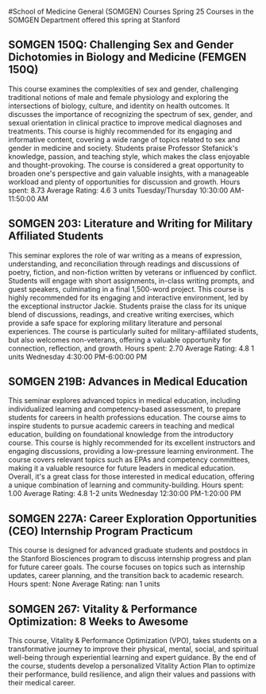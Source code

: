 #School of Medicine General (SOMGEN) Courses Spring 25
Courses in the SOMGEN Department offered this spring at Stanford
## SOMGEN 150Q: Challenging Sex and Gender Dichotomies in Biology and Medicine (FEMGEN 150Q)
This course examines the complexities of sex and gender, challenging traditional notions of male and female physiology and exploring the intersections of biology, culture, and identity on health outcomes. It discusses the importance of recognizing the spectrum of sex, gender, and sexual orientation in clinical practice to improve medical diagnoses and treatments.
This course is highly recommended for its engaging and informative content, covering a wide range of topics related to sex and gender in medicine and society. Students praise Professor Stefanick's knowledge, passion, and teaching style, which makes the class enjoyable and thought-provoking. The course is considered a great opportunity to broaden one's perspective and gain valuable insights, with a manageable workload and plenty of opportunities for discussion and growth.
Hours spent: 8.73
Average Rating: 4.6
3 units
Tuesday/Thursday 10:30:00 AM-11:50:00 AM
## SOMGEN 203: Literature and Writing for Military Affiliated Students
This seminar explores the role of war writing as a means of expression, understanding, and reconciliation through readings and discussions of poetry, fiction, and non-fiction written by veterans or influenced by conflict. Students will engage with short assignments, in-class writing prompts, and guest speakers, culminating in a final 1,500-word project.
This course is highly recommended for its engaging and interactive environment, led by the exceptional instructor Jackie. Students praise the class for its unique blend of discussions, readings, and creative writing exercises, which provide a safe space for exploring military literature and personal experiences. The course is particularly suited for military-affiliated students, but also welcomes non-veterans, offering a valuable opportunity for connection, reflection, and growth.
Hours spent: 2.70
Average Rating: 4.8
1 units
Wednesday 4:30:00 PM-6:00:00 PM
## SOMGEN 219B: Advances in Medical Education
This seminar explores advanced topics in medical education, including individualized learning and competency-based assessment, to prepare students for careers in health professions education. The course aims to inspire students to pursue academic careers in teaching and medical education, building on foundational knowledge from the introductory course.
This course is highly recommended for its excellent instructors and engaging discussions, providing a low-pressure learning environment. The course covers relevant topics such as EPAs and competency committees, making it a valuable resource for future leaders in medical education. Overall, it's a great class for those interested in medical education, offering a unique combination of learning and community-building.
Hours spent: 1.00
Average Rating: 4.8
1-2 units
Wednesday 12:30:00 PM-1:20:00 PM
## SOMGEN 227A: Career Exploration Opportunities (CEO) Internship Program Practicum
This course is designed for advanced graduate students and postdocs in the Stanford Biosciences program to discuss internship progress and plan for future career goals. The course focuses on topics such as internship updates, career planning, and the transition back to academic research.
Hours spent: None
Average Rating: nan
1 units
## SOMGEN 267: Vitality & Performance Optimization: 8 Weeks to Awesome
This course, Vitality & Performance Optimization (VPO), takes students on a transformative journey to improve their physical, mental, social, and spiritual well-being through experiential learning and expert guidance. By the end of the course, students develop a personalized Vitality Action Plan to optimize their performance, build resilience, and align their values and passions with their medical career.